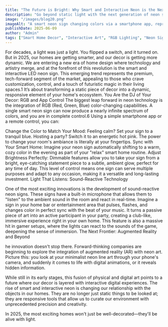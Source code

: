 ```yaml
---
title: "The Future is Bright: Why Smart and Interactive Neon is the Next Big Thing in Home Decor"
description: "Go beyond static light with the next generation of neon signs, featuring app-controlled colors, sound-reactive modes, and interactive features that are revolutionizing home decor."
image: "/images/blog20.png"
imageAlt: "A smart neon sign changing colors via a smartphone app, representing the future of interactive home decor and technology."
publishDate: 2025-06-09
author: "Admin"
tags: ["Smart Home Decor", "Interactive Art", "RGB Lighting", "Neon Sign Technology", "Future of Decor", "Home Tech", "2025 Trends", "home"]
---
```

For decades, a light was just a light. You flipped a switch, and it turned on. But in 2025, our homes are getting smarter, and our decor is getting more dynamic. We are entering a new era of home design where technology and artistry merge, and at the forefront of this revolution is the smart and interactive LED neon sign.
This emerging trend represents the premium, tech-forward segment of the market, appealing to those who crave customization, control, and a touch of futuristic magic in their living spaces.1 It’s about transforming a static piece of decor into a dynamic, responsive element of your home's ecosystem.
You Are the DJ of Your Decor: RGB and App Control
The biggest leap forward in neon technology is the integration of RGB (Red, Green, Blue) color-changing capabilities. 
A single smart neon sign can now produce a nearly infinite spectrum of colors, and you are in complete control.6
Using a simple smartphone app or a remote control, you can:

Change the Color to Match Your Mood: Feeling calm? Set your sign to a tranquil blue. Hosting a party? Switch it to an energetic hot pink. The power to change your room's ambiance is literally at your fingertips.
Sync with Your Smart Home: Imagine your neon sign automatically shifting to a warm, cozy color in the evening as part of your "relax" smart home routine.
Adjust Brightness Perfectly: Dimmable features allow you to take your sign from a bright, eye-catching statement piece to a subtle, ambient glow, perfect for any time of day.
This level of control means one sign can serve multiple purposes and adapt to any occasion, making it a versatile and long-lasting investment.
Light That Listens: Sound-Reactive Technology

One of the most exciting innovations is the development of sound-reactive neon signs. These signs have a built-in microphone that allows them to "listen" to the ambient sound in the room and react in real-time.
Imagine a sign in your home bar or entertainment area that pulses, flashes, and changes color in perfect sync with the beat of your music. It turns a passive piece of art into an active participant in your party, creating a club-like, immersive experience right in your own home. This feature is also a massive hit in gamer setups, where the lights can react to the sounds of the game, deepening the sense of immersion.
The Next Frontier: Augmented Reality and Beyond

he innovation doesn't stop there. Forward-thinking companies are beginning to explore the integration of augmented reality (AR) with neon art. Picture this: you look at your minimalist neon line art through your phone's camera, and suddenly it comes to life with digital animations, or it reveals hidden information.

While still in its early stages, this fusion of physical and digital art points to a future where our decor is layered with interactive digital experiences.
The rise of smart and interactive neon is changing our relationship with the objects in our homes. They are no longer just static things to be looked at; they are responsive tools that allow us to curate our environment with unprecedented precision and creativity. 

In 2025, the most exciting homes won't just be well-decorated—they'll be alive with light.
